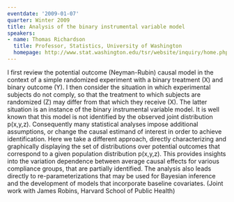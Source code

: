 ```yaml
---
eventdate: '2009-01-07'
quarter: Winter 2009
title: Analysis of the binary instrumental variable model
speakers:
- name: Thomas Richardson
  title: Professor, Statistics, University of Washington
  homepage: http://www.stat.washington.edu/tsr/website/inquiry/home.php
---
```

I first review the potential outcome (Neyman-Rubin) causal model in the context of a simple randomized experiment with a binary treatment (X) and binary outcome (Y). I then consider the situation in which experimental subjects do not comply, so that the treatment to which subjects are randomized (Z) may differ from that which they receive (X). The latter situation is an instance of the binary instrumental variable model. It is well known that this model is not identified by the observed joint distribution p(x,y,z). Consequently many statistical analyses impose additional assumptions, or change the causal estimand of interest in order to achieve identification. Here we take a different approach, directly characterizing and graphically displaying the set of distributions over potential outcomes that correspond to a given population distribution p(x,y,z). This provides insights into the variation dependence between average causal effects for various compliance groups, that are partially identified. The analysis also leads directly to re-parameterizations that may be used for Bayesian inference and the development of models that incorporate baseline covariates. (Joint work with James Robins, Harvard School of Public Health)